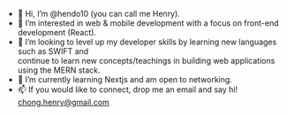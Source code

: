 - 👋 Hi, I’m @hendo10 (you can call me Henry).
- 👀 I’m interested in web & mobile development with a focus on front-end development (React).
- 💞️ I’m looking to level up my developer skills by learning new languages such as SWIFT and <br> continue to learn new concepts/teachings in building web applications using the MERN stack.
- 🌱 I’m currently learning Nextjs and am open to networking.
- 📫 If you would like to connect, drop me an email and say hi! chong.henry@gmail.com

<!---
hendo10/hendo10 is a ✨ special ✨ repository because its `README.md` (this file) appears on your GitHub profile.
You can click the Preview link to take a look at your changes.
--->

